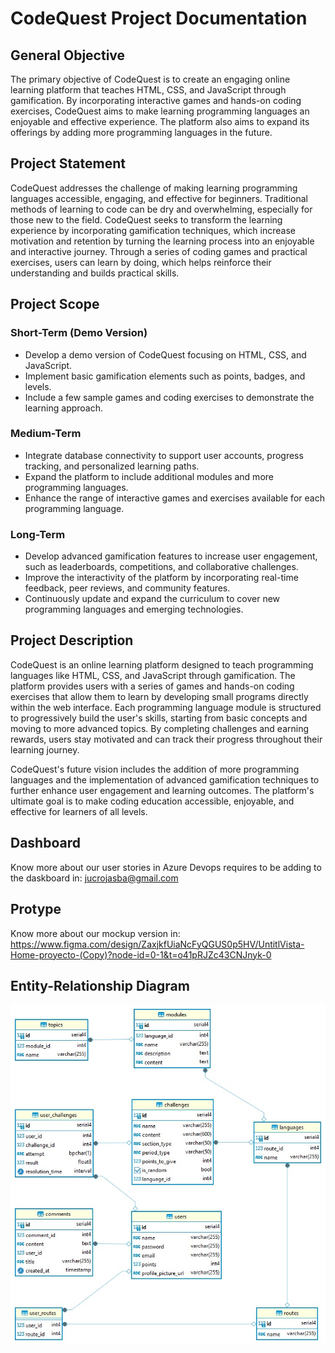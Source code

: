 # CodeQuest Project Documentation

## General Objective

The primary objective of CodeQuest is to create an engaging online learning platform that teaches HTML, CSS, and JavaScript through gamification. By incorporating interactive games and hands-on coding exercises, CodeQuest aims to make learning programming languages an enjoyable and effective experience. The platform also aims to expand its offerings by adding more programming languages in the future.

## Project Statement

CodeQuest addresses the challenge of making learning programming languages accessible, engaging, and effective for beginners. Traditional methods of learning to code can be dry and overwhelming, especially for those new to the field. CodeQuest seeks to transform the learning experience by incorporating gamification techniques, which increase motivation and retention by turning the learning process into an enjoyable and interactive journey. Through a series of coding games and practical exercises, users can learn by doing, which helps reinforce their understanding and builds practical skills.

## Project Scope

### Short-Term (Demo Version)

- Develop a demo version of CodeQuest focusing on HTML, CSS, and JavaScript.
- Implement basic gamification elements such as points, badges, and levels.
- Include a few sample games and coding exercises to demonstrate the learning approach.

### Medium-Term

- Integrate database connectivity to support user accounts, progress tracking, and personalized learning paths.
- Expand the platform to include additional modules and more programming languages.
- Enhance the range of interactive games and exercises available for each programming language.

### Long-Term

- Develop advanced gamification features to increase user engagement, such as leaderboards, competitions, and collaborative challenges.
- Improve the interactivity of the platform by incorporating real-time feedback, peer reviews, and community features.
- Continuously update and expand the curriculum to cover new programming languages and emerging technologies.

## Project Description

CodeQuest is an online learning platform designed to teach programming languages like HTML, CSS, and JavaScript through gamification. The platform provides users with a series of games and hands-on coding exercises that allow them to learn by developing small programs directly within the web interface. Each programming language module is structured to progressively build the user's skills, starting from basic concepts and moving to more advanced topics. By completing challenges and earning rewards, users stay motivated and can track their progress throughout their learning journey.

CodeQuest's future vision includes the addition of more programming languages and the implementation of advanced gamification techniques to further enhance user engagement and learning outcomes. The platform's ultimate goal is to make coding education accessible, enjoyable, and effective for learners of all levels.

## Dashboard

Know more about our user stories in Azure Devops requires to be adding to the daskboard in: jucrojasba@gmail.com

## Protype

Know more about our mockup version in: https://www.figma.com/design/ZaxjkfUiaNcFyQGUS0p5HV/UntitlVista-Home-proyecto-(Copy)?node-id=0-1&t=o41pRJZc43CNJnyk-0

## Entity-Relationship Diagram

![Diagrama Entidad-Relación](\olp1-fr\app\assets\imagenes\project_documentation\diagrama-entidad-relacion.jpeg)
